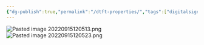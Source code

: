 ```yaml
---
{"dg-publish":true,"permalink":"/dtft-properties/","tags":["digitalsignalbehandling"]}
---
```


![Pasted image 20220915120513.png](/img/user/images/Pasted%20image%2020220915120513.png)
![Pasted image 20220915120523.png](/img/user/images/Pasted%20image%2020220915120523.png)